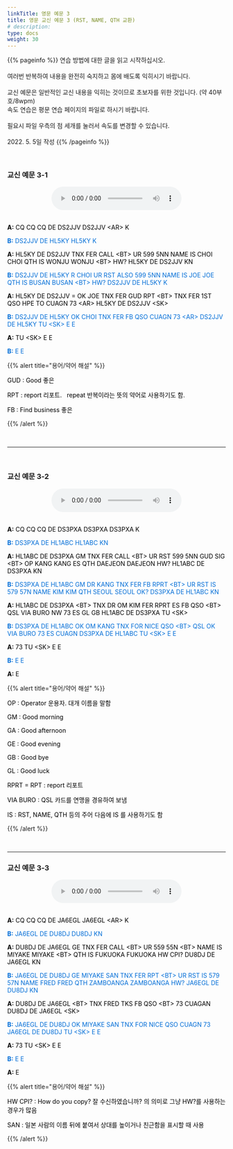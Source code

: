 ```yaml
---
linkTitle: 영문 예문 3
title: 영문 교신 예문 3 (RST, NAME, QTH 교환)
# description: 
type: docs
weight: 30
---
```


{{% pageinfo %}}
연습 방법에 대한 글을 읽고 시작하십시오.<br>
<br>
여러번 반복하여 내용을 완전히 숙지하고 몸에 배도록 익히시기 바랍니다.<br>
<br>
교신 예문은 일반적인 교신 내용을 익히는 것이므로 초보자를 위한 것입니다. (약 40부호/8wpm)<br>
속도 연습은 평문 연습 페이지의 파일로 하시기 바랍니다.<br>
<br>
필요시 파일 우측의 점 세개를 눌러서 속도를 변경할 수 있습니다.<br>
<br>
2022. 5. 5일 작성
{{% /pageinfo %}}

<br>

### 교신 예문 3-1

<center><audio src="https://blog.kakaocdn.net/dn/nr6b1/btrBuy0V7Kr/IwJJkFmyUtdt88KB97x3i1/tfile.mp3" controls="controls"></audio></center>
<br>
<p data-ke-size="size16"><span style="color: #000000;"><b>A:</b> CQ CQ CQ DE DS2JJV DS2JJV &lt;AR&gt; K</span></p>
<p data-ke-size="size16"><span style="color: #006dd7;"><b>B:</b> DS2JJV DE HL5KY HL5KY K</span></p>
<p data-ke-size="size16"><span style="color: #000000;"><b>A:</b> HL5KY DE DS2JJV TNX FER CALL &lt;BT&gt; UR 599 5NN NAME IS CHOI CHOI QTH IS WONJU WONJU &lt;BT&gt; HW? HL5KY DE DS2JJV KN</span></p>
<p data-ke-size="size16"><span style="color: #006dd7;"><b>B:</b> DS2JJV DE HL5KY R CHOI UR RST ALSO 599 5NN NAME IS JOE JOE QTH IS BUSAN BUSAN &lt;BT&gt; HW? DS2JJV DE HL5KY K</span></p>
<p data-ke-size="size16"><span style="color: #000000;"><b>A:</b> HL5KY DE DS2JJV = OK JOE TNX FER GUD RPT &lt;BT&gt; TNX FER 1ST QSO HPE TO CUAGN 73 &lt;AR&gt; HL5KY DE DS2JJV &lt;SK&gt;</span></p>
<p data-ke-size="size16"><span style="color: #006dd7;"><b>B:</b> DS2JJV DE HL5KY OK CHOI TNX FER FB QSO CUAGN 73 &lt;AR&gt; DS2JJV DE HL5KY TU &lt;SK&gt; E E</span></p>
<p data-ke-size="size16"><span style="color: #000000;"><b>A:</b> TU &lt;SK&gt; E E</span></p>
<p data-ke-size="size16"><span style="color: #006dd7;"><b>B:</b> E E</span></p>

{{% alert title="용어/약어 해설" %}}
<p data-ke-size="size16">
<p data-ke-size="size16"><span style="color: #000000;">GUD : Good 좋은</span></p>
<p data-ke-size="size16"><span style="color: #000000;">RPT : report 리포트.&nbsp;&nbsp;  repeat 반복이라는 뜻의 약어로 사용하기도 함.</span></p>
<p data-ke-size="size16"><span style="color: #000000;">FB : Find business 좋은</span></p>
{{% /alert %}}

<p data-ke-size="size16">&nbsp;</p>

----------------------------------------

<br>

### 교신 예문 3-2

<center><audio src="https://blog.kakaocdn.net/dn/ctUQN6/btrBr7wrXuK/NMLzpy32KkorB3cz53laAK/tfile.mp3" controls="controls"></audio></center>
<br>

<p data-ke-size="size16"><span style="color: #000000;"><b>A:</b> CQ CQ CQ DE DS3PXA DS3PXA DS3PXA K</span></p>
<p data-ke-size="size16"><span style="color: #006dd7;"><b>B:</b> DS3PXA DE HL1ABC HL1ABC KN</span></p>
<p data-ke-size="size16"><span style="color: #000000;"><b>A:</b> HL1ABC DE DS3PXA GM TNX FER CALL &lt;BT&gt; UR RST 599 5NN GUD SIG &lt;BT&gt; OP KANG KANG ES QTH DAEJEON DAEJEON HW? HL1ABC DE DS3PXA KN</span></p>
<p data-ke-size="size16"><span style="color: #006dd7;"><b>B:</b> DS3PXA DE HL1ABC GM DR KANG TNX FER FB RPRT &lt;BT&gt; UR RST IS 579 57N NAME KIM KIM QTH SEOUL SEOUL OK? DS3PXA DE HL1ABC KN</span></p>
<p data-ke-size="size16"><span style="color: #000000;"><b>A:</b> HL1ABC DE DS3PXA &lt;BT&gt; TNX DR OM KIM FER RPRT ES FB QSO &lt;BT&gt; QSL VIA BURO NW 73 ES GL GB HL1ABC DE DS3PXA TU &lt;SK&gt;</span></p>
<p data-ke-size="size16"><span style="color: #006dd7;"><b>B:</b> DS3PXA DE HL1ABC OK OM KANG TNX FOR NICE QSO &lt;BT&gt; QSL OK VIA BURO 73 ES CUAGN DS3PXA DE HL1ABC TU &lt;SK&gt; E E</span></p>
<p data-ke-size="size16"><span style="color: #000000;"><b>A:</b> 73 TU &lt;SK&gt; E E</span></p>
<p data-ke-size="size16"><span style="color: #006dd7;"><b>B:</b> E E</span></p>
<p data-ke-size="size16"><span style="color: #000000;"><b>A:</b> E</span></p>

{{% alert title="용어/약어 해설" %}}
<p data-ke-size="size16">
<p data-ke-size="size16"><span style="color: #000000;">OP : Operator 운용자. 대개 이름을 말함</span></p>
<p data-ke-size="size16"><span style="color: #000000;">GM : Good morning</span></p>
<p data-ke-size="size16"><span style="color: #000000;">GA : Good afternoon</span></p>
<p data-ke-size="size16"><span style="color: #000000;">GE : Good evening</span></p>
<p data-ke-size="size16"><span style="color: #000000;">GB : Good bye</span></p>
<p data-ke-size="size16"><span style="color: #000000;">GL : Good luck</span></p>
<p data-ke-size="size16"><span style="color: #000000;">RPRT = RPT : report 리포트</span></p>
<p data-ke-size="size16"><span style="color: #000000;">VIA BURO : QSL 카드를 연맹을 경유하여 보냄</span></p>
<p data-ke-size="size16"><span style="color: #000000;">IS : RST, NAME, QTH 등의 주어 다음에 IS 를 사용하기도 함</span></p>
{{% /alert %}}

<p data-ke-size="size16">&nbsp;</p>

----------------------------------------

### 교신 예문 3-3

<center><audio src="https://blog.kakaocdn.net/dn/bL4UMy/btrBrKhekZw/85oqyMBxQxVKbcs81avxs1/tfile.mp3" controls="controls"></audio></center>
<br>

<p data-ke-size="size16"><span style="color: #000000;"><b>A:</b> CQ CQ CQ DE JA6EGL JA6EGL &lt;AR&gt; K</span></p>
<p data-ke-size="size16"><span style="color: #006dd7;"><b>B:</b> JA6EGL DE DU8DJ DU8DJ KN</span></p>
<p data-ke-size="size16"><span style="color: #000000;"><b>A:</b> DU8DJ DE JA6EGL GE TNX FER CALL &lt;BT&gt; UR 559 55N &lt;BT&gt; NAME IS MIYAKE MIYAKE &lt;BT&gt; QTH IS FUKUOKA FUKUOKA HW CPI? DU8DJ DE JA6EGL KN</span></p>
<p data-ke-size="size16"><span style="color: #006dd7;"><b>B:</b> JA6EGL DE DU8DJ GE MIYAKE SAN TNX FER RPT &lt;BT&gt; UR RST IS 579 57N NAME FRED FRED QTH ZAMBOANGA ZAMBOANGA HW? JA6EGL DE DU8DJ KN</span></p>
<p data-ke-size="size16"><span style="color: #000000;"><b>A:</b> DU8DJ DE JA6EGL &lt;BT&gt; TNX FRED TKS FB QSO &lt;BT&gt; 73 CUAGAN DU8DJ DE JA6EGL &lt;SK&gt;</span></p>
<p data-ke-size="size16"><span style="color: #006dd7;"><b>B:</b> JA6EGL DE DU8DJ OK MIYAKE SAN TNX FOR NICE QSO CUAGN 73 JA6EGL DE DU8DJ TU &lt;SK&gt; E E</span></p>
<p data-ke-size="size16"><span style="color: #000000;"><b>A:</b> 73 TU &lt;SK&gt; E E</span></p>
<p data-ke-size="size16"><span style="color: #006dd7;"><b>B:</b> E E</span></p>
<p data-ke-size="size16"><span style="color: #000000;"><b>A:</b> E</span></p>

{{% alert title="용어/약어 해설" %}}
<p data-ke-size="size16">
<p data-ke-size="size16"><span style="color: #000000;">HW CPI? : How do you copy? 잘 수신하였습니까? 의 의미로 그냥 HW?를 사용하는 경우가 많음</span></p>
<p data-ke-size="size16"><span style="color: #000000;">SAN : 일본 사람의 이름 뒤에 붙여서 상대를 높이거나 친근함을 표시할 때 사용</span></p>
{{% /alert %}}
<p data-ke-size="size16">&nbsp;</p>